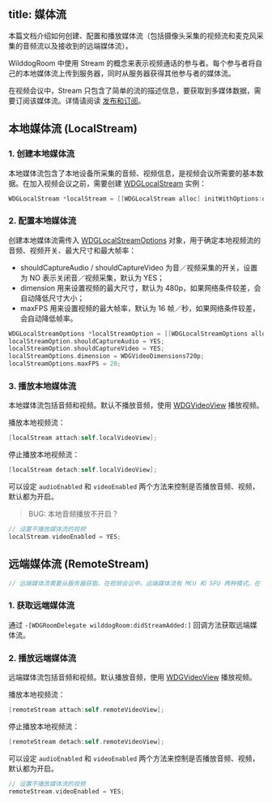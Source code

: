 title: 媒体流
---

本篇文档介绍如何创建、配置和播放媒体流（包括摄像头采集的视频流和麦克风采集的音频流以及接收到的远端媒体流）。

WilddogRoom 中使用 Stream 的概念来表示视频通话的参与者。每个参与者将自己的本地媒体流上传到服务器，同时从服务器获得其他参与者的媒体流。

在视频会议中，Stream 只包含了简单的流的描述信息，要获取到多媒体数据，需要订阅该媒体流。详情请阅读 [发布和订阅](placeholder)。

## 本地媒体流 (LocalStream)

### 1. 创建本地媒体流

本地媒体流包含了本地设备所采集的音频、视频信息，是视频会议所需要的基本数据。在加入视频会议之前，需要创建 [WDGLocalStream](placeholder) 实例：

```objectivec
WDGLocalStream *localStream = [[WDGLocalStream alloc] initWithOptions:options];
```

### 2. 配置本地媒体流

创建本地媒体流需传入 [WDGLocalStreamOptions](placeholder) 对象，用于确定本地视频流的音频、视频开关、最大尺寸和最大帧率：
* shouldCaptureAudio / shouldCaptureVideo 为音／视频采集的开关，设置为 NO 表示关闭音／视频采集，默认为 YES；
* dimension 用来设置视频的最大尺寸，默认为 480p，如果网络条件较差，会自动降低尺寸大小；
* maxFPS 用来设置视频的最大帧率，默认为 16 帧／秒，如果网络条件较差，会自动降低帧率。

```objectivec
WDGLocalStreamOptions *localStreamOption = [[WDGLocalStreamOptions alloc] init];
localStreamOption.shouldCaptureAudio = YES;
localStreamOption.shouldCaptureVideo = YES;
localStreamOptions.dimension = WDGVideoDimensions720p;
localStreamOptions.maxFPS = 20;
```

### 3. 播放本地媒体流

本地媒体流包括音频和视频。默认不播放音频，使用 [WDGVideoView](placeholder) 播放视频。

播放本地视频流：

```objectivec
[localStream attach:self.localVideoView];
```

停止播放本地视频流：

```objectivec
[localStream detach:self.localVideoView];
```

可以设定 `audioEnabled` 和 `videoEnabled` 两个方法来控制是否播放音频、视频，默认都为开启。

> BUG: 本地音频播放不开启？

```objectivec
// 设置不播放媒体流的视频
localStream.videoEnabled = YES;
```

## 远端媒体流 (RemoteStream)

```c
// 远端媒体流需要从服务器获取。在视频会议中，远端媒体流有 MCU 和 SFU 两种模式。在 MCU 模式下，服务器会将收到的所有远端媒体流进行混流处理，并作为一个媒体流发给客户端。在 SFU 模式下，服务器将远端媒体流转发给客户端，客户端可能收到多个独立的媒体流。
```

### 1. 获取远端媒体流

通过 `-[WDGRoomDelegate wilddogRoom:didStreamAdded:]` 回调方法获取远端媒体流。

### 2. 播放远端媒体流

远端媒体流包括音频和视频。默认播放音频，使用 [WDGVideoView](placeholder) 播放视频。

播放本地视频流：

```objectivec
[remoteStream attach:self.remoteVideoView];
```

停止播放本地视频流：

```objectivec
[remoteStream detach:self.remoteVideoView];
```

可以设定 `audioEnabled` 和 `videoEnabled` 两个方法来控制是否播放音频、视频，默认都为开启。

```objectivec
// 设置不播放媒体流的视频
remoteStream.videoEnabled = YES;
```
